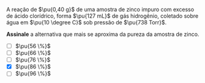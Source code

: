 A reação de $\pu{0,40 g}$ de uma amostra de zinco impuro com excesso de ácido clorídrico, forma $\pu{127 mL}$ de gás hidrogênio, coletado sobre água em $\pu{10 \degree C}$ sob pressão de $\pu{738 Torr}$.

**Assinale** a alternativa que mais se aproxima da pureza da amostra de zinco.

- [ ] $\pu{56 \%}$
- [ ] $\pu{66 \%}$
- [ ] $\pu{76 \%}$
- [x] $\pu{86 \%}$
- [ ] $\pu{96 \%}$
